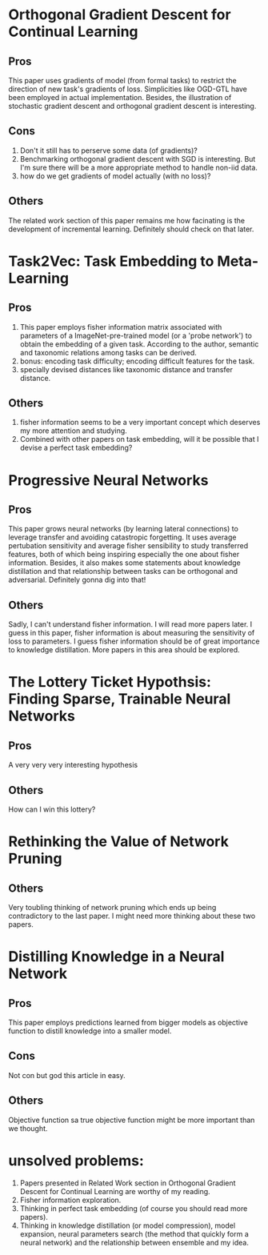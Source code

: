 # Orthogonal Gradient Descent for Continual Learning
## Pros
This paper uses gradients of model (from formal tasks) to restrict the direction of new task's
gradients of loss. Simplicities like OGD-GTL have been employed in actual implementation.
Besides, the illustration of stochastic gradient descent and orthogonal gradient descent is
interesting.
## Cons
1. Don't it still has to perserve some data (of gradients)?
2. Benchmarking orthogonal gradient descent with SGD is interesting. But I'm sure there will 
be a more appropriate method to handle non-iid data.
3. how do we get gradients of model actually (with no loss)?
## Others
The related work section of this paper remains me how facinating is the development of
incremental learning. Definitely should check on that later.

# Task2Vec: Task Embedding to Meta-Learning
## Pros
1. This paper employs fisher information matrix associated with parameters of a ImageNet-pre-trained
model (or a 'probe network') to obtain the embedding of a given task. According to the author,
semantic and taxonomic relations among tasks can be derived.
2. bonus: encoding task difficulty; encoding difficult features for the task.
3. specially devised distances like taxonomic distance and transfer distance.
## Others
1. fisher information seems to be a very important concept which deserves my more attention and
studying.
2. Combined with other papers on task embedding, will it be possible that I devise a perfect task
embedding?

# Progressive Neural Networks
## Pros
This paper grows neural networks (by learning lateral connections) to leverage transfer and 
avoiding catastropic forgetting. It uses average pertubation sensitivity and average fisher 
sensibility to study transferred features, both of which being inspiring especially the one
about fisher information. Besides, it also makes some statements about knowledge
distillation and that relationship between tasks can be orthogonal and adversarial.
Definitely gonna dig into that!
## Others
Sadly, I can't understand fisher information. I will read more papers later.
I guess in this paper, fisher information is about measuring the sensitivity of loss to 
parameters. I guess fisher information should be of great importance to knowledge 
distillation. More papers in this area should be explored.

# The Lottery Ticket Hypothsis: Finding Sparse, Trainable Neural Networks
## Pros
A very very very interesting hypothesis
## Others
How can I win this lottery?

# Rethinking the Value of Network Pruning
## Others
Very toubling thinking of network pruning which ends up being contradictory to the last paper.
I might need more thinking about these two papers.

# Distilling Knowledge in a Neural Network
## Pros
This paper employs predictions learned from bigger models as objective function to distill 
knowledge into a smaller model.
## Cons
Not con but god this article in easy.
## Others
Objective function sa true objective function might be more important than we thought.

# unsolved problems:
1. Papers presented in Related Work section in Orthogonal Gradient Descent for Continual Learning
are worthy of my reading.
2. Fisher information exploration.
3. Thinking in perfect task embedding (of course you should read more papers).
4. Thinking in knowledge distillation (or model compression), model expansion, neural parameters
search (the method that quickly form a neural network) and the relationship between ensemble and
my idea.
